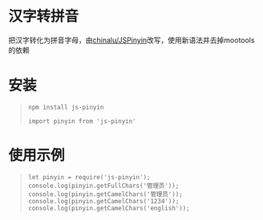 # 汉字转拼音
把汉字转化为拼音字母，由[chinalu/JSPinyin](https://github.com/chinalu/JSPinyin)改写，使用新语法并去掉mootools的依赖

# 安装
>` npm install js-pinyin `
>
>` import pinyin from 'js-pinyin' `

# 使用示例
>` let pinyin = require('js-pinyin');
console.log(pinyin.getFullChars('管理员'));
console.log(pinyin.getCamelChars('管理员'));
console.log(pinyin.getCamelChars('1234'));
console.log(pinyin.getCamelChars('english')); `